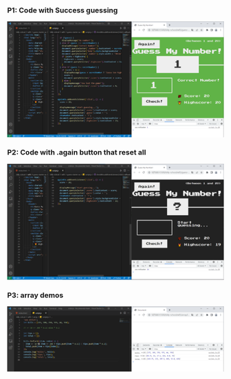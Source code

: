 ### P1: Code with Success guessing
![Code with Success guessing](p1.png)

### P2: Code with .again button that reset all
![Code with .again button that reset all](p2.png)

### P3: array demos
![array demos](p3.png)
